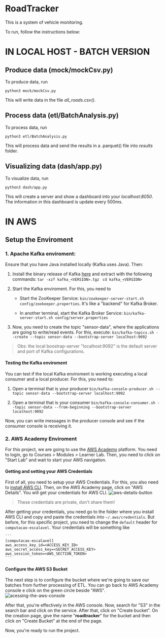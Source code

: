# RoadTracker

This is a system of vehicle monitoring.

To run, follow the instructions below:

# IN LOCAL HOST - BATCH VERSION

## Produce data (mock/mockCsv.py)
To produce data, run 
```
python3 mock/mockCsv.py
```

This will write data in the file *all_roads.csv()*.

## Process data (etl/BatchAnalysis.py)
To process data, run
```
python3 etl/BatchAnalysis.py
```
This will process data and send the results in a .parquet() file into *results* folder.

## Visualizing data (dash/app.py)
To visualize data, run
```
python3 dash/app.py
```
This will create a server and show a dashboard into your *localhost:8050*. The information in this dashboard is update
every 500ms.


# IN AWS

## Setup the Enviroment

### 1. Apache Kafka enviroment:

Ensure that you have Java installed locally (Kafka uses Java). Then:

1. Install the binary release of Kafka [here](https://kafka.apache.org/downloads) and extract with the following commands:
    ``tar -xzf kafka_<VERSION>.tgz ``
    ``cd kafka_<VERSION> ``

2. Start the Kafka enviroment. For this, you need to
   - Start the ZooKeeper Service:
   ```bin/zookeeper-server-start.sh config/zookeeper.properties```. It's like a "backend" for Kafka Broker.
    
   - In another terminal, start the Kafka Broker Service:
   ```bin/kafka-server-start.sh config/server.properties```

3. Now, you need to create the topic "sensor-data", where the applications are going to write/read events. For this, execute:
```bin/kafka-topics.sh --create --topic sensor-data --bootstrap-server localhost:9092```

> Obs: the local boostrap-server "localhost:9092" is the default server and port of Kafka configurations.


#### Testing the Kafka enviroment 
You can test if the local Kafka enviroment is working executing a local consumer and a local producer. For this, you need to:
1. Open a terminal that is your producer
```bin/kafka-console-producer.sh --topic sensor-data --bootstrap-server localhost:9092```

2. Open a terminal that is your consumer
   ```bin/kafka-console-consumer.sh --topic sensor-data --from-beginning --bootstrap-server localhost:9092```

Now, you can write messages in the producer console and see if the consumer console is receiving it.

### 2. AWS Academy Enviroment

For this project, we are going to use the [AWS Academy](https://awsacademy.instructure.com) platform. You need to login,
go to Courses > Modules > Learner Lab. Then, you need to click on "Start Lab" and wait to start your AWS navigation.

#### Getting and setting your AWS Credentials

First of all, you need to setup your AWS Credentials. For this, you also need to [install AWS CLI](https://docs.aws.amazon.com/pt_br/cli/latest/userguide/getting-started-install.html).
Then, on the AWS Academy page, click on "AWS Details". You will get your credentials for AWS CLI.
![aws-details-button](docs/academy-credentials.png)
> These credentials are private, don't share them!

After getting your credentials, you need go to the folder where you install AWS CLI and copy and paste the credentials
into ```~/.aws/credentials```. But before, for this specific project, you need to change the ```default``` header for ```computacao-escalavel```.
Your credentials will be something like

    ```
    [computacao-escalavel]
    aws_access_key_id=<ACCESS_KEY_ID>
    aws_secret_access_key=<SECRET_ACCESS_KEY>
    aws_session_token=<AWS_SECTION_TOKEN>
    ```

#### Configure the AWS S3 Bucket
The next step is to configure the bucket where we're going to save our batches from further processing of ETL.
You can go back to AWS Academy console e click on the green circle beside "AWS".
![acessing-the-aws-console](docs/academy-console.png)

After that, you're effectively in the AWS console. Now, search for "S3" in the search bar and click on the service.
After that, click on "Create bucket". On the creation page, give the name "**roadtracker**" for the bucket and then click 
on "Create Bucket" at the end of the page.

Now, you're ready to run the project.
